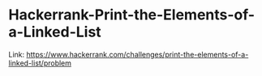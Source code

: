 # Hackerrank-Print-the-Elements-of-a-Linked-List
Link: https://www.hackerrank.com/challenges/print-the-elements-of-a-linked-list/problem
